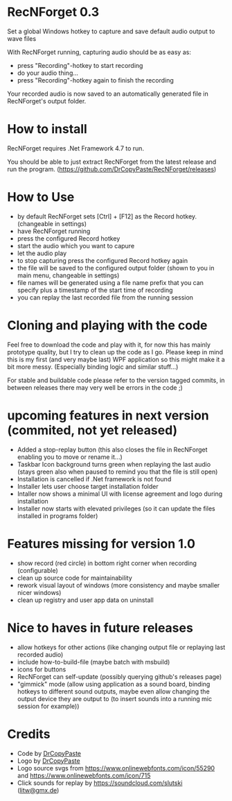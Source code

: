 # RecNForget 0.3
Set a global Windows hotkey to capture and save default audio output to wave files

With RecNForget running, capturing audio should be as easy as:
- press "Recording"-hotkey to start recording
- do your audio thing...
- press "Recording"-hotkey again to finish the recording

Your recorded audio is now saved to an automatically generated file in RecNForget's output folder.

# How to install
RecNForget requires .Net Framework 4.7 to run.

You should be able to just extract RecNForget from the latest release and run the program.
(https://github.com/DrCopyPaste/RecNForget/releases)

# How to Use
- by default RecNForget sets [Ctrl] + [F12] as the Record hotkey. (changeable in settings)
- have RecNForget running
- press the configured Record hotkey
- start the audio which you want to capure
- let the audio play
- to stop capturing press the configured Record hotkey again
- the file will be saved to the configured output folder (shown to you in main menu, changeable in settings)
- file names will be generated using a file name prefix that you can specify plus a timestamp of the start time of recording
- you can replay the last recorded file from the running session

# Cloning and playing with the code
Feel free to download the code and play with it, for now this has mainly prototype quality, but I try to clean up the code as I go.
Please keep in mind this is my first (and very maybe last) WPF application so this might make it a bit more messy. (Especially binding logic and similar stuff...)

For stable and buildable code please refer to the version tagged commits, in between releases there may very well be errors in the code ;)

# upcoming features in next version (commited, not yet released)
- Added a stop-replay button (this also closes the file in RecNForget enabling you to move or rename it...)
- Taskbar Icon background turns green when replaying the last audio (stays green also when paused to remind you that the file is still open)
- Installation is cancelled if .Net framework is not found
- Installer lets user choose target installation folder
- Intaller now shows a minimal UI with license agreement and logo during installation
- Installer now starts with elevated privileges (so it can update the files installed in programs folder)

# Features missing for version 1.0
- show record (red circle) in bottom right corner when recording (configurable)
- clean up source code for maintainability
- rework visual layout of windows (more consistency and maybe smaller nicer windows)
- clean up registry and user app data on uninstall

# Nice to haves in future releases
- allow hotkeys for other actions (like changing output file or replaying last recorded audio)
- include how-to-build-file (maybe batch with msbuild)
- icons for buttons
- RecNForget can self-update (possibly querying github's releases page)
- "gimmick" mode (allow using application as a sound board, binding hotkeys to different sound outputs, maybe even allow changing the output device they are output to (to insert sounds into a running mic session for example))

# Credits
- Code by [DrCopyPaste](https://github.com/DrCopyPaste)
- Logo by [DrCopyPaste](https://github.com/DrCopyPaste)
- Logo source svgs from https://www.onlinewebfonts.com/icon/55290 and https://www.onlinewebfonts.com/icon/715
- Click sounds for replay by https://soundcloud.com/slutski (litw@gmx.de)
